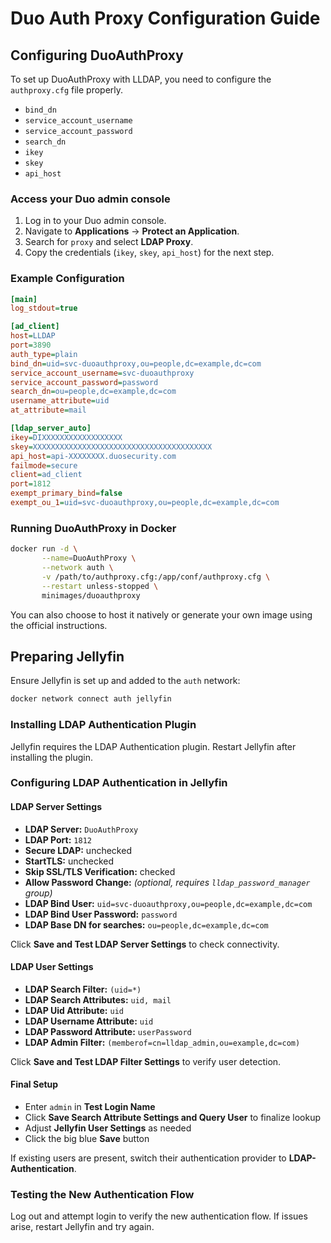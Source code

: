 # Duo Auth Proxy Configuration Guide

## Configuring DuoAuthProxy

To set up DuoAuthProxy with LLDAP, you need to configure the `authproxy.cfg` file properly. 
- `bind_dn`
- `service_account_username`
- `service_account_password`
- `search_dn`
- `ikey`
- `skey`
- `api_host`

### Access your Duo admin console
1. Log in to your Duo admin console.
2. Navigate to **Applications** -> **Protect an Application**.
3. Search for `proxy` and select **LDAP Proxy**.
4. Copy the credentials (`ikey`, `skey`, `api_host`) for the next step.

### Example Configuration

```ini
[main]
log_stdout=true

[ad_client]
host=LLDAP
port=3890
auth_type=plain
bind_dn=uid=svc-duoauthproxy,ou=people,dc=example,dc=com
service_account_username=svc-duoauthproxy
service_account_password=password
search_dn=ou=people,dc=example,dc=com
username_attribute=uid
at_attribute=mail

[ldap_server_auto]
ikey=DIXXXXXXXXXXXXXXXXXX
skey=XXXXXXXXXXXXXXXXXXXXXXXXXXXXXXXXXXXXXXXX
api_host=api-XXXXXXXX.duosecurity.com
failmode=secure
client=ad_client
port=1812
exempt_primary_bind=false
exempt_ou_1=uid=svc-duoauthproxy,ou=people,dc=example,dc=com
```

### Running DuoAuthProxy in Docker

```sh
docker run -d \
       --name=DuoAuthProxy \
       --network auth \
       -v /path/to/authproxy.cfg:/app/conf/authproxy.cfg \
       --restart unless-stopped \
       minimages/duoauthproxy
```

You can also choose to host it natively or generate your own image using the official instructions.

## Preparing Jellyfin

Ensure Jellyfin is set up and added to the `auth` network:

```sh
docker network connect auth jellyfin
```

### Installing LDAP Authentication Plugin

Jellyfin requires the LDAP Authentication plugin. Restart Jellyfin after installing the plugin.

### Configuring LDAP Authentication in Jellyfin

#### **LDAP Server Settings**
- **LDAP Server:** `DuoAuthProxy`
- **LDAP Port:** `1812`
- **Secure LDAP:** unchecked
- **StartTLS:** unchecked
- **Skip SSL/TLS Verification:** checked
- **Allow Password Change:** *(optional, requires `lldap_password_manager` group)*
- **LDAP Bind User:** `uid=svc-duoauthproxy,ou=people,dc=example,dc=com`
- **LDAP Bind User Password:** `password`
- **LDAP Base DN for searches:** `ou=people,dc=example,dc=com`

Click **Save and Test LDAP Server Settings** to check connectivity.

#### **LDAP User Settings**
- **LDAP Search Filter:** `(uid=*)`
- **LDAP Search Attributes:** `uid, mail`
- **LDAP Uid Attribute:** `uid`
- **LDAP Username Attribute:** `uid`
- **LDAP Password Attribute:** `userPassword`
- **LDAP Admin Filter:** `(memberof=cn=lldap_admin,ou=example,dc=com)`

Click **Save and Test LDAP Filter Settings** to verify user detection.

#### **Final Setup**
- Enter `admin` in **Test Login Name**
- Click **Save Search Attribute Settings and Query User** to finalize lookup
- Adjust **Jellyfin User Settings** as needed
- Click the big blue **Save** button

If existing users are present, switch their authentication provider to **LDAP-Authentication**.

### Testing the New Authentication Flow

Log out and attempt login to verify the new authentication flow. If issues arise, restart Jellyfin and try again.

